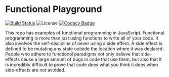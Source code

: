 # Functional Playground
[![Build Status](https://travis-ci.org/kylehovey/functional-playground.svg?branch=master)](https://travis-ci.org/kylehovey/functional-playground)
![License](https://img.shields.io/packagist/l/doctrine/orm.svg)
[![Codacy Badge](https://api.codacy.com/project/badge/Grade/ccec36c3366841f88eabacc037cf3ea9)](https://www.codacy.com/app/kylehovey/functional-playground?utm_source=github.com&amp;utm_medium=referral&amp;utm_content=kylehovey/functional-playground&amp;utm_campaign=Badge_Grade)

This repo has examples of functional programming in JavaScript. Functional programming is more than just using functions to write all of your code. It also involves the self-discipline of never using a side effect. A side effect is defined to be mutating any state outside the location where it was declared. People who adhere to functional paradigms not only believe that side-effects cause a large amount of bugs in code that use them, but also that it is incredibly difficult to prove that code does what you think it does when side-effects are not avoided.
